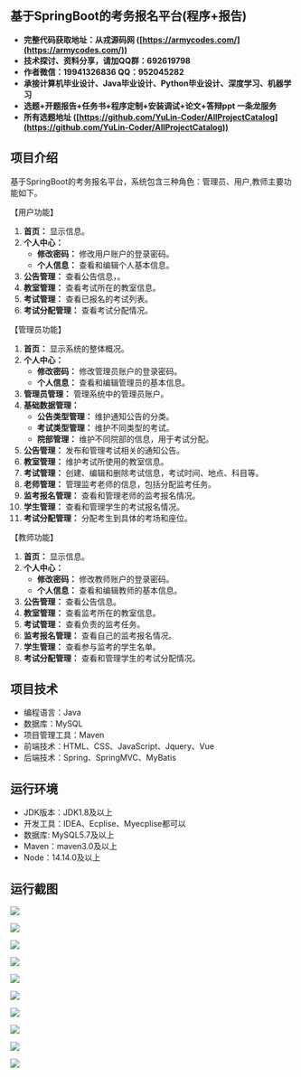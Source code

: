 ## 基于SpringBoot的考务报名平台(程序+报告)

- <b>完整代码获取地址：从戎源码网 ([https://armycodes.com/](https://armycodes.com/))</b>
- <b>技术探讨、资料分享，请加QQ群：692619798</b> 
- <b>作者微信：19941326836  QQ：952045282</b> 
- <b>承接计算机毕业设计、Java毕业设计、Python毕业设计、深度学习、机器学习</b>
- <b>选题+开题报告+任务书+程序定制+安装调试+论文+答辩ppt 一条龙服务</b>
- <b>所有选题地址 ([https://github.com/YuLin-Coder/AllProjectCatalog](https://github.com/YuLin-Coder/AllProjectCatalog)) </b>

## 项目介绍
基于SpringBoot的考务报名平台，系统包含三种角色：管理员、用户,教师主要功能如下。

【用户功能】

1. **首页：** 显示信息。
2. **个人中心：**
   - **修改密码：** 修改用户账户的登录密码。
   - **个人信息：** 查看和编辑个人基本信息。
3. **公告管理：** 查看公告信息，。
4. **教室管理：** 查看考试所在的教室信息。
5. **考试管理：** 查看已报名的考试列表。
6. **考试分配管理：** 查看考试分配情况。

【管理员功能】

1. **首页：** 显示系统的整体概况。
2. **个人中心：**
   - **修改密码：** 修改管理员账户的登录密码。
   - **个人信息：** 查看和编辑管理员的基本信息。
3. **管理员管理：** 管理系统中的管理员账户。
4. **基础数据管理：**
   - **公告类型管理：** 维护通知公告的分类。
   - **考试类型管理：** 维护不同类型的考试。
   - **院部管理：** 维护不同院部的信息，用于考试分配。
5. **公告管理：** 发布和管理考试相关的通知公告。
6. **教室管理：** 维护考试所使用的教室信息。
7. **考试管理：** 创建、编辑和删除考试信息，考试时间、地点、科目等。
8. **老师管理：** 管理监考老师的信息，包括分配监考任务。
9. **监考报名管理：** 查看和管理老师的监考报名情况。
10. **学生管理：** 查看和管理学生的考试报名情况。
11. **考试分配管理：** 分配考生到具体的考场和座位。

【教师功能】

1. **首页：** 显示信息。
2. **个人中心：**
   - **修改密码：** 修改教师账户的登录密码。
   - **个人信息：** 查看和编辑教师的基本信息。
3. **公告管理：** 查看公告信息。
4. **教室管理：** 查看监考所在的教室信息。
5. **考试管理：** 查看负责的监考任务。
6. **监考报名管理：** 查看自己的监考报名情况。
7. **学生管理：** 查看参与监考的学生名单。
8. **考试分配管理：** 查看和管理学生的考试分配情况。

## 项目技术
- 编程语言：Java
- 数据库：MySQL
- 项目管理工具：Maven
- 前端技术：HTML、CSS、JavaScript、Jquery、Vue
- 后端技术：Spring、SpringMVC、MyBatis

## 运行环境
- JDK版本：JDK1.8及以上
- 开发工具：IDEA、Ecplise、Myecplise都可以
- 数据库: MySQL5.7及以上
- Maven：maven3.0及以上
- Node：14.14.0及以上

## 运行截图
![](screenshot/1.png)

![](screenshot/2.png)

![](screenshot/3.png)

![](screenshot/4.png)

![](screenshot/5.png)

![](screenshot/6.png)

![](screenshot/7.png)

![](screenshot/8.png)

![](screenshot/9.png)

![](screenshot/10.png)
